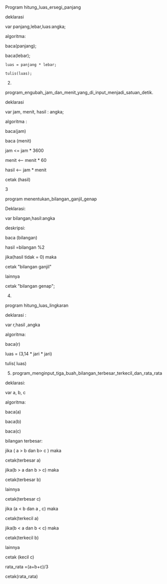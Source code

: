 
Program hitung_luas_ersegi_panjang

deklarasi

var panjang,lebar,luas:angka;


algoritma:

baca(panjang);

baca(lebar);

    luas = panjang * lebar;

    tulis(luas);


2.
program_engubah_jam_dan_menit_yang_di_input_menjadi_satuan_detik.

deklarasi

var jam, menit, hasil : angka;

algoritma :

baca(jam)

baca (menit)

jam <= jam * 3600

menit <-- menit * 60

hasil <-- jam * menit

cetak (hasil)



3

program menentukan_bilangan_ganjil_genap

Deklarasi:

var bilangan,hasil:angka

deskripsi:

baca (bilangan)

hasil =bilangan %2 

jika(hasil tidak = 0) maka

cetak  "bilangan ganjil"

lainnya

cetak "bilangan genap";


4. 
program hitung_luas_lingkaran

deklarasi :

var r,hasil ,angka

algoritma:

baca(r)

luas = (3,14 * jari * jari)

tulis( luas)
 
 
 
5. program_menginput_tiga_buah_bilangan_terbesar_terkecil_dan_rata_rata

 deklarasi:
 
 var a, b, c
 
 algoritma:
 
 baca(a)
 
 baca(b)
 
 baca(c)
 
 bilangan terbesar:

 jika (  a > b dan b> c ) maka
 
 cetak(terbesar a)
 
 jika(b > a dan b > c) maka
 
 cetak(terbesar b)
 
 lainnya
 
 cetak(terbesar c)
 
 jika (a < b dan a , c) maka
 
 cetak(terkecil a)
 
 jika(b < a dan b < c) maka

cetak(terkecil b)

lainnya

cetak (kecil c)

rata_rata =(a+b+c)/3


cetak(rata_rata)



